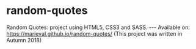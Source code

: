 # random-quotes
Random Quotes: project using HTML5, CSS3 and SASS.  --- Available on: https://marieval.github.io/random-quotes/
(This project was written in Autumn 2018)
